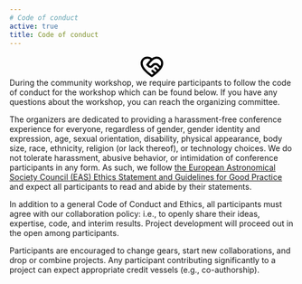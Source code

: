 ```yaml
---
# Code of conduct
active: true
title: Code of conduct
---
```

<div style="text-align:center;">
<svg aria-hidden="true" height="40" viewBox="0 0 16 16" version="1.1" width="40" data-view-component="true" class="octicon octicon-code-of-conduct mr-2">
    <path fill-rule="evenodd" d="M8.048 2.241c.964-.709 2.079-1.238 3.325-1.241a4.613 4.613 0 013.282 1.355c.41.408.757.86.996 1.428.238.568.348 1.206.347 1.968 0 2.193-1.505 4.254-3.081 5.862-1.496 1.526-3.213 2.796-4.249 3.563l-.22.163a.75.75 0 01-.895 0l-.221-.163c-1.036-.767-2.753-2.037-4.249-3.563C1.51 10.008.007 7.952.002 5.762a4.614 4.614 0 011.353-3.407C3.123.585 6.223.537 8.048 2.24zm-1.153.983c-.81.78-1.546 1.669-2.166 2.417-.184.222-.358.432-.52.623a.75.75 0 00.04 1.016c.35.35.697.697 1.043 1.047.866.875 2.292.914 3.185.032.264-.26.534-.528.802-.797.694-.694 1.8-.701 2.474-.03L12.92 8.7l.283.284c-.244.334-.515.666-.81.995l-1.384-1.28A.75.75 0 109.99 9.802l1.357 1.252c-.325.31-.656.606-.984.887l-1.48-1.366a.75.75 0 10-1.018 1.102L9.191 12.9c-.433.34-.838.643-1.191.905-1.04-.773-2.537-1.907-3.846-3.242C2.611 8.99 1.502 7.306 1.502 5.75a3.114 3.114 0 01.913-2.335c1.159-1.158 3.23-1.224 4.48-.191zm7.112 4.442c.313-.65.491-1.293.491-1.916v-.001c0-.614-.088-1.045-.23-1.385-.143-.339-.357-.633-.673-.949a3.113 3.113 0 00-2.218-.915c-1.092.003-2.165.627-3.226 1.602-.823.755-1.554 1.637-2.228 2.45l-.127.154.562.566a.756.756 0 001.066.02l.794-.79c1.258-1.258 3.312-1.31 4.594-.032.396.394.792.791 1.173 1.173l.022.023z"></path>
</svg>
</div>
During the community workshop, we require participants to follow the code of conduct for the workshop which can be found below. If you have any questions about the workshop, you can reach the organizing committee.

The organizers are dedicated to providing a harassment-free conference experience for everyone, regardless of gender, gender identity and expression, age, sexual orientation, disability, physical appearance, body size, race, ethnicity, religion (or lack thereof), or technology choices. We do not tolerate harassment, abusive behavior, or intimidation of conference participants in any form.  As such, we follow [the European Astronomical Society Council (EAS) Ethics Statement and Guidelines for Good Practice](https://eas.unige.ch/documents/EAS_Ethics_Statement.pdf) and expect all participants to read and abide by their statements.

In addition to a general Code of Conduct and Ethics, all participants must agree with our collaboration policy: i.e., to openly share their ideas, expertise, code, and interim results. Project development will proceed out in the open among participants.

Participants are encouraged to change gears, start new collaborations, and drop or combine projects. Any participant contributing significantly to a project can expect appropriate credit vessels (e.g., co-authorship).
